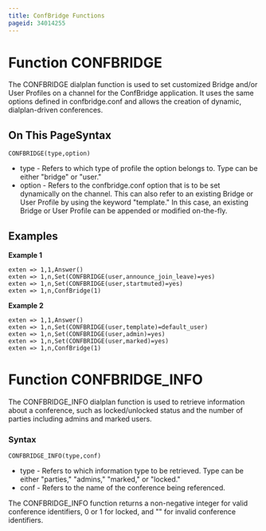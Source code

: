 ```yaml
---
title: ConfBridge Functions
pageid: 34014255
---
```


Function CONFBRIDGE
===================

The CONFBRIDGE dialplan function is used to set customized Bridge and/or User Profiles on a channel for the ConfBridge application. It uses the same options defined in confbridge.conf and allows the creation of dynamic, dialplan-driven conferences.

On This PageSyntax
------

```
CONFBRIDGE(type,option)

```

* type - Refers to which type of profile the option belongs to. Type can be either "bridge" or "user."
* option - Refers to the confbridge.conf option that is to be set dynamically on the channel. This can also refer to an existing Bridge or User Profile by using the keyword "template." In this case, an existing Bridge or User Profile can be appended or modified on-the-fly.

Examples
--------

**Example 1**  

```
exten => 1,1,Answer()
exten => 1,n,Set(CONFBRIDGE(user,announce_join_leave)=yes)
exten => 1,n,Set(CONFBRIDGE(user,startmuted)=yes)
exten => 1,n,ConfBridge(1)

```

**Example 2**  

```
exten => 1,1,Answer()
exten => 1,n,Set(CONFBRIDGE(user,template)=default_user)
exten => 1,n,Set(CONFBRIDGE(user,admin)=yes)
exten => 1,n,Set(CONFBRIDGE(user,marked)=yes)
exten => 1,n,ConfBridge(1)

```

Function CONFBRIDGE_INFO
=========================

The CONFBRIDGE_INFO dialplan function is used to retrieve information about a conference, such as locked/unlocked status and the number of parties including admins and marked users.

### Syntax

```
CONFBRIDGE_INFO(type,conf)

```

* type - Refers to which information type to be retrieved. Type can be either "parties," "admins," "marked," or "locked."
* conf - Refers to the name of the conference being referenced.

The CONFBRIDGE_INFO function returns a non-negative integer for valid conference identifiers, 0 or 1 for locked, and "" for invalid conference identifiers.
